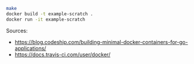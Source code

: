 ```bash
make
docker build -t example-scratch .
docker run -it example-scratch
```

Sources:

- https://blog.codeship.com/building-minimal-docker-containers-for-go-applications/
- https://docs.travis-ci.com/user/docker/